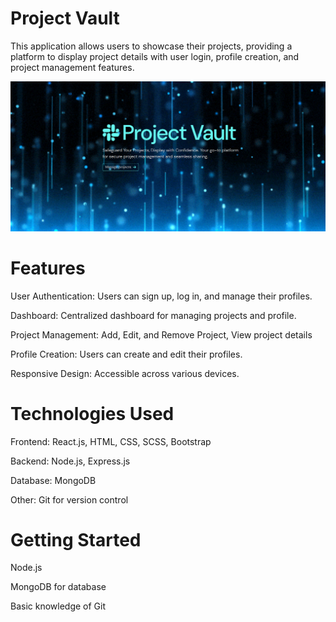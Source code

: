 # Project Vault 
This application allows users to showcase their projects, providing a platform to display project details with user login, profile creation, and project management features.

![alt text](image.png)

# Features
User Authentication: Users can sign up, log in, and manage their profiles.

Dashboard: Centralized dashboard for managing projects and profile.

Project Management: Add, Edit, and Remove Project, View project details

Profile Creation: Users can create and edit their profiles.

Responsive Design: Accessible across various devices.

# Technologies Used
Frontend: React.js, HTML, CSS, SCSS, Bootstrap

Backend: Node.js, Express.js

Database: MongoDB

Other: Git for version control

# Getting Started
Node.js 

MongoDB for database

Basic knowledge of Git
